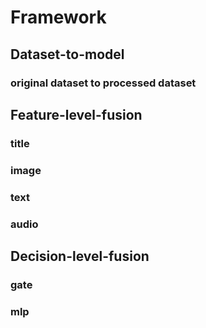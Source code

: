 # Framework

## Dataset-to-model
### original dataset to processed dataset



## Feature-level-fusion
### title

### image

### text

### audio


## Decision-level-fusion
### gate

### mlp


